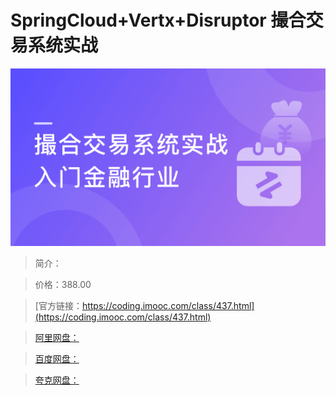 # SpringCloud+Vertx+Disruptor 撮合交易系统实战

![img](../../assets/5fce1155097434c805400304.png)

> 简介：

> 价格：388.00

> [官方链接：https://coding.imooc.com/class/437.html](https://coding.imooc.com/class/437.html)

> [阿里网盘：]()

> [百度网盘：]()

> [夸克网盘：]()
